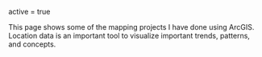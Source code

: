 active = true

This page shows some of the mapping projects I have done using ArcGIS. Location data is an important tool to visualize important trends, patterns, and concepts. 
